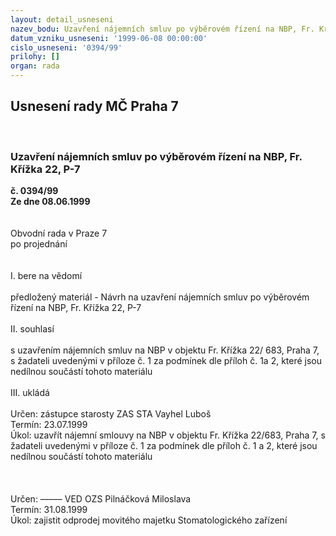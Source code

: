 ```yaml
---
layout: detail_usneseni
nazev_bodu: Uzavření nájemních smluv po výběrovém řízení na NBP, Fr. Křížka 22, P-7
datum_vzniku_usneseni: '1999-06-08 00:00:00'
cislo_usneseni: '0394/99'
prilohy: []
organ: rada
---
```

<div id="ucUsn_pList" class="usn">
	<span><h2>Usnesení rady MČ Praha 7 </h2>
<br></span><div class="standBody">
<span><h3>Uzavření nájemních smluv po výběrovém řízení na NBP, Fr. Křížka 22, P-7</h3></span><div class="center">
		<strong>č. 0394/99</strong><br>
	</div>
<div class="center">
		<strong>Ze dne 08.06.1999</strong><br><br>
	</div>
<br>Obvodní rada v Praze 7<br>po projednání<br><br><br>I.	bere na vědomí<br><br> předložený materiál - Návrh na uzavření nájemních smluv po výběrovém řízení na NBP, Fr. Křížka 22, P-7<br><br>II.	souhlasí <br><br>s uzavřením nájemních smluv na NBP v objektu Fr. Křížka 22/ 683, Praha 7, s žadateli uvedenými v příloze č. 1  za podmínek dle příloh č. 1a 2, které jsou nedílnou součástí tohoto materiálu <br><br>III.	ukládá <br><br> Určen:	zástupce starosty	ZAS STA Vayhel Luboš<br>Termín: 23.07.1999<br>Úkol:	uzavřít nájemní smlouvy na NBP v objektu Fr. Křížka 22/683, Praha 7, s žadateli uvedenými v příloze č. 1 za podmínek dle příloh č.  1 a 2, které jsou nedílnou součástí tohoto materiálu <br> <br><br><br> Určen:	–––––	VED OZS Pilnáčková Miloslava<br>Termín: 31.08.1999<br>Úkol:	zajistit odprodej movitého majetku  Stomatologického zařízení<br><br><br>
</div>
</div>